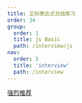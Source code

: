 ```yaml
---
title: 正则表达式总结练习
order: 34
group:
  order: 1
  title: js Basic
  path: /interview/js
nav:
  order: 3
  title: 'interview'
  path: /interview
---
```


[强烈推荐](https://juejin.cn/post/7021672733213720613#heading-24)
